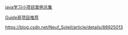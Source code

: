 [java学习小项目案例总集](https://mp.weixin.qq.com/mp/appmsgalbum?action=getalbum&album_id=1337183186920767488&__biz=MzI2NjA1OTMwMg==&scene=21#wechat_redirect)



[Guide哥项目推荐](https://github.com/Snailclimb/awesome-java)



https://blog.csdn.net/Neuf_Soleil/article/details/88925013













